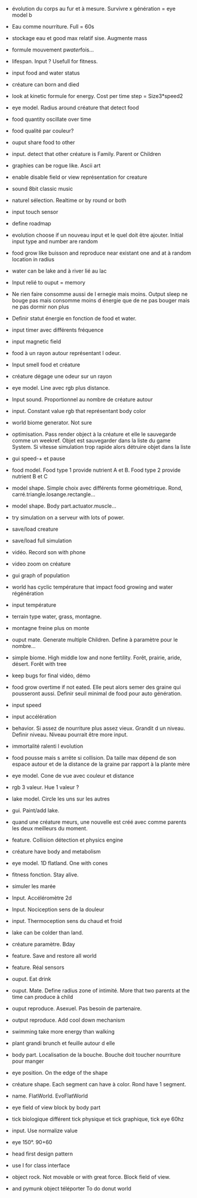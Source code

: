 - évolution du corps au fur et à mesure. Survivre x génération = eye model b

- Eau comme nourriture. Full = 60s
- stockage eau et good max relatif sise. Augmente mass
- formule mouvement p*water*fois...
- lifespan. Input ? Usefull for fitness.
- input food and water status 
- créature can born and died
- look at kinetic formule for energy. Cost per time step = Size3*speed2
- eye model. Radius around créature that detect food
- food quantity oscillate over time
- food qualité par couleur?
- ouput share food to other
- input. detect that other créature is  Family. Parent or Children 
- graphies can be rogue like. Ascii art
- enable disable field or view représentation for creature 
- sound 8bit classic music 
- naturel sélection. Realtime or by round or both 
- input touch sensor 
- define roadmap 
- evolution choose if un nouveau input et le quel doit être ajouter. Initial input type and number are random 
- food grow like buisson and reproduce near existant one and at à random location in radius
- water can be lake and à river lié au lac
- Input relié to ouput = memory 
- Ne rien faire consomme aussi de l ernegie mais moins. Output sleep ne bouge pas mais  consomme moins d énergie que de ne pas bouger mais ne pas dormir non plus
- Definir statut énergie en fonction de food et water.
- input timer avec différents fréquence 
- input magnetic field 
- food à un rayon autour représentant l odeur.
- Input smell food et créature 
- créature dégage une odeur sur un rayon
- eye model. Line avec rgb plus distance. 
- Input sound. Proportionnel au nombre de créature autour 
- input. Constant value rgb that représentant body color 
- world biome generator. Not sure
- optimisation. Pass render object à la créature et elle le sauvegarde comme un weekref. Objet est sauvegarder dans la liste du game System. Si vitesse simulation trop rapide alors détruire objet dans la liste
- gui speed-+ et pause
- food model. Food type 1 provide nutrient A et B. Food type 2 provide nutrient B et C
- model shape. Simple choix avec différents forme géométrique. Rond, carré.triangle.losange.rectangle...
- model shape. Body part.actuator.muscle...
- try simulation on a serveur with lots of power.
- save/load  creature 
- save/load full simulation
- vidéo. Record son with phone
- video zoom on créature
- gui graph of population 
- world has cyclic température that impact food growing and water régénération
- input température
- terrain type water, grass, montagne. 
- montagne freine plus on monte
- ouput mate. Generate multiple Children. Define à paramètre pour le nombre...
- simple biome. High middle low and none fertility. Forêt, prairie, aride, désert. Forêt with  tree 
- keep bugs for final vidéo, démo
- food grow overtime if not eated. Elle peut alors semer des graine qui pousseront aussi. Definir seuil minimal de food pour auto génération.
- input speed 
- input accélération 
- behavior. Si assez de nourriture plus assez vieux. Grandit d un niveau. Definir niveau. Niveau pourrait être more input.
- immortalité ralenti l evolution 
- food pousse mais s arrête si collision. Da taille max dépend de son espace autour et de la distance de la graine par rapport à la plante mère
- eye model. Cone de vue avec couleur et distance
- rgb 3 valeur. Hue 1 valeur ?
- lake model. Circle les uns sur les autres
- gui. Paint/add lake.
- quand une créature meurs, une nouvelle est créé avec comme parents les deux meilleurs du moment.
- feature. Collision détection et physics engine 
- créature have body and metabolism 
- eye model. 1D flatland. One with cones 
- fitness fonction. Stay alive. 
- simuler les marée 
- Input. Accéléromètre 2d
- Input. Nociception sens de la douleur 
- input. Thermoception sens du chaud et froid
- lake can be colder than land.
- créature paramètre. Bday 
- feature. Save and restore all world
- feature. Réal sensors 
- ouput. Eat drink
- ouput. Mate. Define radius zone of intimité. More that two parents at the time can produce à child
- ouput reproduce. Asexuel. Pas besoin de partenaire.
- output reproduce. Add cool down mechanism 
- swimming take more energy than walking
- plant grandi brunch et feuille autour d elle
- body part. Localisation de la bouche. Bouche doit toucher nourriture pour manger
- eye position. On the edge of the shape
- créature shape. Each segment can have à color. Rond have 1 segment.
- name. FlatWorld. EvoFlatWorld
- eye field of view block by body part 
- tick biologique différent tick physique et tick graphique, tick eye 60hz
- input. Use normalize value
-  eye 150°. 90+60
-  head first design pattern 
-  use I for class interface
-  object rock. Not movable or with great force. Block field of view.
-  and pymunk object téléporter To do donut world